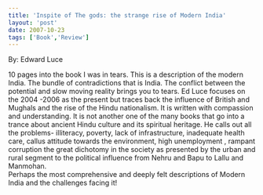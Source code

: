 ```yaml
---
title: 'Inspite of The gods: the strange rise of Modern India'
layout: 'post'
date: 2007-10-23
tags: ['Book','Review']
---
```

By: Edward Luce
<!--more-->



10 pages into the book I was in tears. This is a description of the modern India. The bundle of contradictions that is India. The conflict between the potential and slow moving reality brings you to tears. Ed Luce focuses on the 2004 -2006 as the present but traces back the influence of British and Mughals and the rise of the Hindu nationalism. It is written with compassion and understanding. It is not another one of the many books that go into a trance about ancient Hindu culture and its spiritual heritage. He calls out all the problems- illiteracy, poverty, lack of infrastructure, inadequate health care, callus attitude towards the environment, high unemployment , rampant corruption the great dichotomy in the society as presented by the urban and rural segment to the political influence from Nehru and Bapu to Lallu and Manmohan.
<br>
Perhaps the most comprehensive and deeply felt descriptions of Modern India and the challenges facing it!
